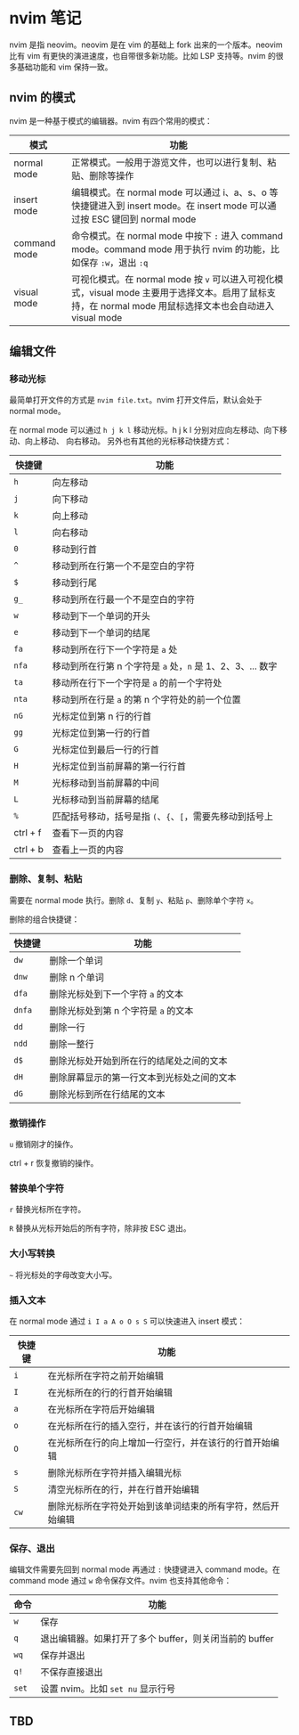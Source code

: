 # nvim 笔记

nvim 是指 neovim。neovim 是在 vim 的基础上 fork 出来的一个版本。neovim 比有 vim 有更快的演进速度，也自带很多新功能。比如 LSP 支持等。nvim 的很多基础功能和 vim 保持一致。

## nvim 的模式

nvim 是一种基于模式的编辑器。nvim 有四个常用的模式：

| 模式         | 功能                                                                                                                                                      |
| ------------ | --------------------------------------------------------------------------------------------------------------------------------------------------------- |
| normal mode  | 正常模式。一般用于游览文件，也可以进行复制、粘贴、删除等操作                                                                                              |
| insert mode  | 编辑模式。在 normal mode 可以通过 i、a、s、o 等快捷键进入到 insert mode。在 insert mode 可以通过按 ESC 键回到 normal mode                                 |
| command mode | 命令模式。在 normal mode 中按下 `:` 进入 command mode。command mode 用于执行 nvim 的功能，比如保存 `:w`，退出 `:q`                                        |
| visual mode  | 可视化模式。在 normal mode 按 `v` 可以进入可视化模式，visual mode 主要用于选择文本。启用了鼠标支持，在 normal mode 用鼠标选择文本也会自动进入 visual mode |

## 编辑文件

### 移动光标

最简单打开文件的方式是 `nvim file.txt`。nvim 打开文件后，默认会处于 normal mode。

在 normal mode 可以通过 `h j k l` 移动光标。h j k l 分别对应向左移动、向下移动、向上移动、 向右移动。 另外也有其他的光标移动快捷方式：

| 快捷键   | 功能                                                       |
| -------- | ---------------------------------------------------------- |
| `h`      | 向左移动                                                   |
| `j`      | 向下移动                                                   |
| `k`      | 向上移动                                                   |
| `l`      | 向右移动                                                   |
| `0`      | 移动到行首                                                 |
| `^`      | 移动到所在行第一个不是空白的字符                           |
| `$`      | 移动到行尾                                                 |
| `g_`     | 移动到所在行最一个不是空白的字符                           |
| `w`      | 移动到下一个单词的开头                                     |
| `e`      | 移动到下一个单词的结尾                                     |
| `fa`     | 移动到所在行下一个字符是 `a` 处                            |
| `nfa`    | 移动到所在行第 n 个字符是 `a` 处，`n` 是 1、2、3、... 数字 |
| `ta`     | 移动所在行下一个字符是 `a` 的前一个字符处                  |
| `nta`    | 移动到所在行是 `a` 的第 n 个字符处的前一个位置             |
| `nG`     | 光标定位到第 n 行的行首                                    |
| `gg`     | 光标定位到第一行的行首                                     |
| `G`      | 光标定位到最后一行的行首                                   |
| `H`      | 光标定位到当前屏幕的第一行行首                             |
| `M`      | 光标移动到当前屏幕的中间                                   |
| `L`      | 光标移动到当前屏幕的结尾                                   |
| `%`      | 匹配括号移动，括号是指 `(`、`{`、`[`，需要先移动到括号上   |
| ctrl + f | 查看下一页的内容                                           |
| ctrl + b | 查看上一页的内容                                           |

### 删除、复制、粘贴

需要在 normal mode 执行。删除 `d`、复制 `y`、粘贴 `p`、删除单个字符 `x`。

删除的组合快捷键：

| 快捷键 | 功能                                       |
| ------ | ------------------------------------------ |
| `dw`   | 删除一个单词                               |
| `dnw`  | 删除 n 个单词                              |
| `dfa`  | 删除光标处到下一个字符 `a` 的文本          |
| `dnfa` | 删除光标处到第 n 个字符是 `a` 的文本       |
| `dd`   | 删除一行                                   |
| `ndd`  | 删除一整行                                 |
| `d$`   | 删除光标处开始到所在行的结尾处之间的文本   |
| `dH`   | 删除屏幕显示的第一行文本到光标处之间的文本 |
| `dG`   | 删除光标到所在行结尾的文本                 |

### 撤销操作

`u` 撤销刚才的操作。

ctrl + r 恢复撤销的操作。

### 替换单个字符

`r` 替换光标所在字符。

`R` 替换从光标开始后的所有字符，除非按 ESC 退出。

### 大小写转换

`~` 将光标处的字母改变大小写。


### 插入文本

在 normal mode 通过 `i I a A o O s S` 可以快速进入 insert 模式：

| 快捷键 | 功能                                                       |
| ------ | ---------------------------------------------------------- |
| `i`    | 在光标所在字符之前开始编辑                                 |
| `I`    | 在光标所在的行的行首开始编辑                               |
| `a`    | 在光标所在字符后开始编辑                                   |
| `o`    | 在光标所在行的插入空行，并在该行的行首开始编辑             |
| `O`    | 在光标所在行的向上增加一行空行，并在该行的行首开始编辑     |
| `s`    | 删除光标所在字符并插入编辑光标                             |
| `S`    | 清空光标所在的行，并在行首开始编辑                         |
| `cw`   | 删除光标所在字符处开始到该单词结束的所有字符，然后开始编辑 |

### 保存、退出

编辑文件需要先回到 normal mode 再通过 `:` 快捷键进入 command mode。在 command mode 通过 `w` 命令保存文件。nvim 也支持其他命令：

| 命令  | 功能                                                   |
| ----- | ------------------------------------------------------ |
| `w`   | 保存                                                   |
| `q`   | 退出编辑器。如果打开了多个 buffer，则关闭当前的 buffer |
| `wq`  | 保存并退出                                             |
| `q!`  | 不保存直接退出                                         |
| `set` | 设置 nvim。比如 `set nu` 显示行号                      |

## TBD
